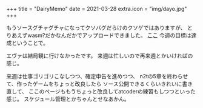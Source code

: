 +++
title = "DairyMemo"
date = 2021-03-28
extra.icon = "img/dayo.jpg"
+++

もうソースグチャグチャになってクソバグだらけのクソゲではありますが、
とりあえずwasm?だかなんだかでアップロードできました。
[ここ](game/index.html) 
今週の目標は達成ということで。

エヴァは結局観に行けなかったです。
来週は忙しいので再来週とかいければの感じ。

来週は仕事ゴリゴリこなしつつ、確定申告を進めつつ、
n2tの5章を終わらせて、作ったゲームをちょっと改良したら
ソース公開できるくらいきれいに書き直して、
ここのページももうちょっと改良してatcoderの練習もしつつといった感じ。
スケジュール管理とかちゃんとせなあかん。


